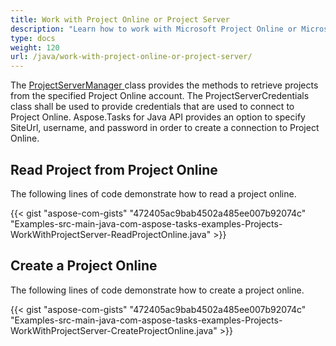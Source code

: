 ```yaml
---
title: Work with Project Online or Project Server
description: "Learn how to work with Microsoft Project Online or Microsoft Project Server using Aspose.Tasks for Java."
type: docs
weight: 120
url: /java/work-with-project-online-or-project-server/
---
```


The [ProjectServerManager ](https://reference.aspose.com/tasks/java/com.aspose.tasks/ProjectServerManager)class provides the methods to retrieve projects from the specified Project Online account. The ProjectServerCredentials class shall be used to provide credentials that are used to connect to Project Online. Aspose.Tasks for Java API provides an option to specify SiteUrl, username, and password in order to create a connection to Project Online.

## **Read Project from Project Online**
The following lines of code demonstrate how to read a project online.

{{< gist "aspose-com-gists" "472405ac9bab4502a485ee007b92074c" "Examples-src-main-java-com-aspose-tasks-examples-Projects-WorkWithProjectServer-ReadProjectOnline.java" >}}

## **Create a Project Online**
The following lines of code demonstrate how to create a project online.

{{< gist "aspose-com-gists" "472405ac9bab4502a485ee007b92074c" "Examples-src-main-java-com-aspose-tasks-examples-Projects-WorkWithProjectServer-CreateProjectOnline.java" >}}

